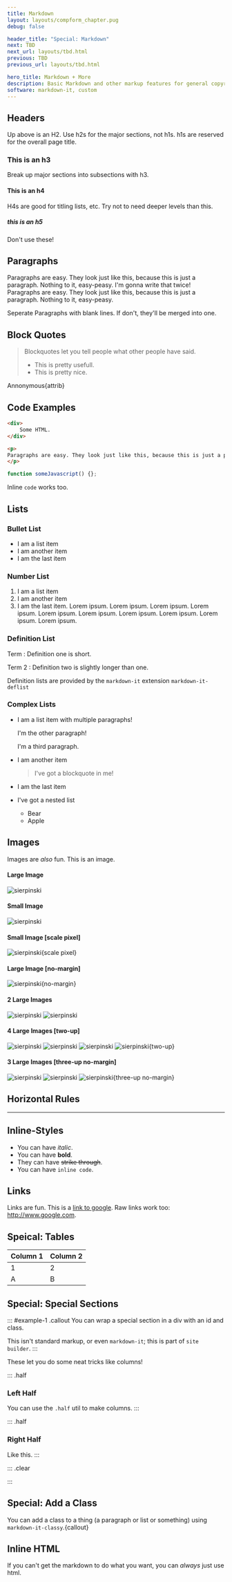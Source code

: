 ```yaml
---
title: Markdown
layout: layouts/compform_chapter.pug
debug: false

header_title: "Special: Markdown"
next: TBD
next_url: layouts/tbd.html
previous: TBD
previous_url: layouts/tbd.html

hero_title: Markdown + More
description: Basic Markdown and other markup features for general copyrighting.
software: markdown-it, custom
---
```


## Headers

Up above is an H2. Use h2s for the major sections, not h1s. h1s are reserved for the overall page title.


### This is an h3

Break up major sections into subsections with h3.


#### This is an h4

H4s are good for titling lists, etc. Try not to need deeper levels than this.

##### this is an h5

Don't use these!
 

## Paragraphs

Paragraphs are easy. They look just like this, because this is just a paragraph. Nothing to it, easy-peasy. I'm gonna write that twice! Paragraphs are easy. They look just like this, because this is just a paragraph. Nothing to it, easy-peasy.

Seperate Paragraphs with blank lines.
If don't, they'll be merged into one.

## Block Quotes

> Blockquotes let you tell people what other people have said.
> - This is pretty usefull.
> - This is pretty nice.

Annonymous{attrib}


## Code Examples

```html
<div>
    Some HTML.
</div>
```

```html
<p>
Paragraphs are easy. They look just like this, because this is just a paragraph. Nothing to it, easy-peasy. I'm gonna write that twice! Paragraphs are easy. They look just like this, because this is just a paragraph. Nothing to it, easy-peasy.
</p>
```

```javascript
function someJavascript() {};
```

Inline `code` works too.





## Lists

### Bullet List
- I am a list item
- I am another item
- I am the last item

### Number List
1. I am a list item
2. I am another item
2. I am the last item. Lorem ipsum. Lorem ipsum. Lorem ipsum. Lorem ipsum. Lorem ipsum. Lorem ipsum. Lorem ipsum. Lorem ipsum. Lorem ipsum. Lorem ipsum.

### Definition List

Term
: Definition one is short.

Term 2
: Definition two is slightly longer than one.

Definition lists are provided by the `markdown-it` extension `markdown-it-deflist`

### Complex Lists

- I am a list item with multiple paragraphs!

  I'm the other paragraph!

  I'm a third paragraph.

- I am another item

  > I've got a blockquote in me!

- I am the last item

- I've got a nested list
  - Bear
  - Apple


## Images

Images are *also* fun. This is an image.

#### Large Image
![sierpinski](images/sierpinski_large.png)

#### Small Image
![sierpinski](images/sierpinski_small.png)

#### Small Image [scale pixel]
![sierpinski](images/sierpinski_small.png){scale pixel}

#### Large Image [no-margin]
![sierpinski](images/sierpinski_large.png){no-margin}

#### 2 Large Images
![sierpinski](images/sierpinski_large.png)
![sierpinski](images/sierpinski_large.png)

#### 4 Large Images [two-up]
![sierpinski](images/sierpinski_large.png)
![sierpinski](images/sierpinski_large.png)
![sierpinski](images/sierpinski_large.png)
![sierpinski](images/sierpinski_large.png){two-up}

#### 3 Large Images [three-up no-margin]
![sierpinski](images/sierpinski_large.png)
![sierpinski](images/sierpinski_large.png)
![sierpinski](images/sierpinski_large.png){three-up no-margin}



## Horizontal Rules

---



## Inline-Styles

- You can have *italic*.
- You can have **bold**. 
- They can have ~~strike through~~.
- You can have `inline code`. 

## Links

Links are fun. This is a [link to google](http://www.google.com). Raw links work too: http://www.google.com.




## Speical: Tables

Column 1    | Column 2
---         | ----
1           | 2
A           | B











## Special: Special Sections

::: #example-1 .callout
You can wrap a special section in a div with an id and class.

This isn't standard markup, or even `markdown-it`; this is part of `site builder`.
:::

These let you do some neat tricks like columns!

::: .half
### Left Half
You can use the `.half` util to make columns.
:::

::: .half
### Right Half
Like this.
:::

::: .clear

:::

## Special: Add a Class

You can add a class to a thing (a paragraph or list or something) using `markdown-it-classy`.{callout}


## Inline HTML

<div class="callout">If you can't get the markdown to do what you want, you can <em>always</em> just use html.</div>